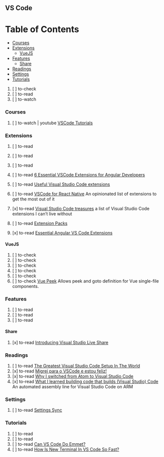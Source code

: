 ## VS Code

# Table of Contents
<!-- MarkdownTOC depth=4 -->
  - [Courses](#courses)
  - [Extensions](#extensions)
    - [VueJS](#vuejs)
  - [Features](#features)
    - [Share](#share)
  - [Readings](#readings)
  - [Settings](#settings)
  - [Tutorials](#tutorials)
<!-- /MarkdownTOC -->

  1. [ ] to-check []()
  1. [ ] to-read []()
  1. [ ] to-watch []()

### Courses

  1. [ ] to-watch | youtube [VSCode Tutorials](https://www.youtube.com/playlist?list=PLLnpHn493BHHkdpK8E37x_d5cOZBr4GlL)

### Extensions

  1. [ ] to-read []()
  1. [ ] to-read []()
  1. [ ] to-read []()
  1. [ ] to-read [6 Essential VSCode Extensions for Angular Developers](http://programmingwithmosh.com/angular/essential-vscode-extensions-for-angular-developers/)
  1. [ ] to-read [Useful Visual Studio Code extensions](https://medium.com/@marinamcgrath92/useful-visual-studio-code-extensions-b8e764a7adb7)
  1. [ ] to-read [VSCode for React Native](https://medium.com/react-native-training/vscode-for-react-native-526ec4a368ce) An opinionated list of extensions to get the most out of it

  1. [x] to-read [Visual Studio Code treasures](https://medium.com/@0x1AD2/visual-studio-code-treasures-1accae07c60a) a list of Visual Studio Code extensions I can’t live without
  1. [ ] to-read [Extension Packs](https://code.visualstudio.com/blogs/2017/03/07/extension-pack-roundup)
  1. [x] to-read [Essential Angular VS Code Extensions](https://johnpapa.net/essential-angular-vs-code-extensions/)

#### VueJS

  1. [ ] to-check []()
  1. [ ] to-check []()
  1. [ ] to-check []()
  1. [ ] to-check []()
  1. [ ] to-check []()
  1. [ ] to-check [Vue Peek](https://marketplace.visualstudio.com/items?itemName=dariofuzinato.vue-peek) Allows peek and goto definition for Vue single-file components.

### Features

  1. [ ] to-read []()
  1. [ ] to-read []()
  1. [ ] to-read []()

#### Share

  1. [x] to-read [Introducing Visual Studio Live Share](https://code.visualstudio.com/blogs/2017/11/15/live-share)

### Readings

  1. [ ] to-read [The Greatest Visual Studio Code Setup In The World](https://medium.com/burke-knows-words/the-greatest-visual-studio-code-setup-in-the-world-22aa30fb8e8f)
  1. [x] to-read [Migrei para o VSCode e estou feliz!](https://willianjusten.com.br/migrei-para-o-vscode-e-estou-feliz/)
  1. [x] to-read [Why I switched from Atom to Visual Studio Code](https://dev.to/ben/why-i-switched-from-atom-to-visual-studio-code)
  1. [x] to-read [What I learned building code that builds (Visual Studio) Code](https://headmelted.com/what-i-learned-building-code-that-builds-visual-studio-code-b520b1d83d0f) An automated assembly line for Visual Studio Code on ARM

### Settings

  1. [ ] to-read [Settings Sync](https://marketplace.visualstudio.com/items?itemName=Shan.code-settings-sync)

### Tutorials

  1. [ ] to-read []()
  1. [ ] to-read []()
  1. [ ] to-read [Can VS Code Do Emmet?](https://css-tricks.com/can-vs-code-emmet/)
  1. [ ] to-read [How Is New Terminal In VS Code So Fast?](https://codeburst.io/source-reading-how-is-new-terminal-in-vs-code-so-fast-10a40f7f8792)
